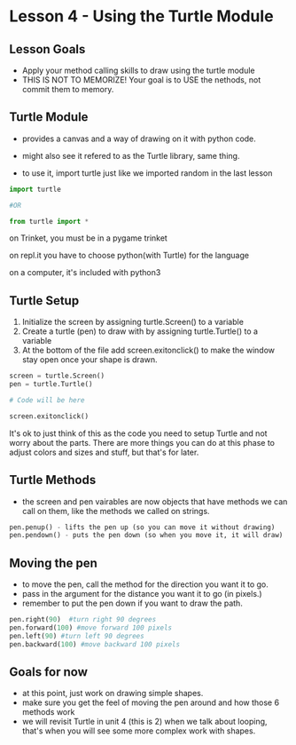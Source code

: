 # Lesson 4 - Using the Turtle Module

## Lesson Goals
- Apply your method calling skills to draw using the turtle module
- THIS IS NOT TO MEMORIZE!  Your goal is to USE the nethods, not commit them to memory.

## Turtle Module

- provides a canvas and a way of drawing on it with python code.

- might also see it refered to as the Turtle library, same thing.

- to use it, import turtle just like we imported random in the last lesson

```python
import turtle

#OR

from turtle import *
```

on Trinket, you must be in a pygame trinket 

on repl.it you have to choose python(with Turtle) for the language

on a computer, it's included with python3

## Turtle Setup
1. Initialize the screen by assigning turtle.Screen() to a variable
2. Create a turtle (pen) to draw with by assigning turtle.Turtle() to a variable
3. At the bottom of the file add screen.exitonclick() to make the window stay open once your shape is drawn.

```python
screen = turtle.Screen()
pen = turtle.Turtle()

# Code will be here

screen.exitonclick()
```

It's ok to just think of this as the code you need to setup Turtle and not worry about the parts.
There are more things you can do at this phase to adjust colors and sizes and stuff, but that's for later.

## Turtle Methods
- the screen and pen vairables are now objects that have methods we can call on them, like the methods we called on strings. 

```python
pen.penup() - lifts the pen up (so you can move it without drawing)
pen.pendown() - puts the pen down (so when you move it, it will draw)
```

## Moving the pen
- to move the pen, call the method for the direction you want it to go.
- pass in the argument for the distance you want it to go (in pixels.)
- remember to put the pen down if you want to draw the path.

```python
pen.right(90)  #turn right 90 degrees
pen.forward(100) #move forward 100 pixels
pen.left(90) #turn left 90 degrees
pen.backward(100) #move backward 100 pixels
```

## Goals for now
- at this point, just work on drawing simple shapes.
- make sure you get the feel of moving the pen around and how those 6 methods work
- we will revisit Turtle in unit 4 (this is 2) when we talk about looping, that's when you will see some more complex work with shapes.
